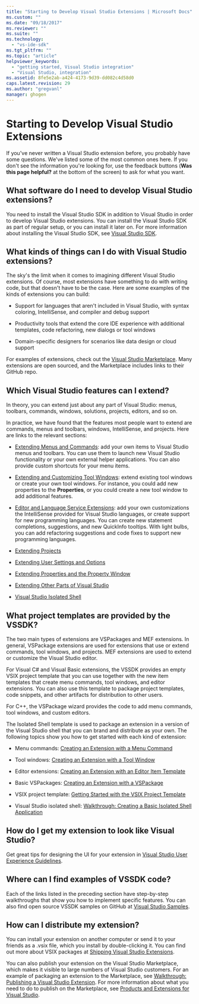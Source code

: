 ```yaml
---
title: "Starting to Develop Visual Studio Extensions | Microsoft Docs"
ms.custom: ""
ms.date: "09/18/2017"
ms.reviewer: ""
ms.suite: ""
ms.technology: 
  - "vs-ide-sdk"
ms.tgt_pltfrm: ""
ms.topic: "article"
helpviewer_keywords: 
  - "getting started, Visual Studio integration"
  - "Visual Studio, integration"
ms.assetid: 8fe5e2ab-a424-4173-9d39-dd082c4d58d0
caps.latest.revision: 29
ms.author: "gregvanl"
manager: ghogen
---
```

# Starting to Develop Visual Studio Extensions
If you've never written a Visual Studio extension before, you probably have some questions. We've listed some of the most common ones here. If you don't see the information you're looking for, use the feedback buttons (**Was this page helpful?** at the bottom of the screen) to ask for what you want.  
  
## What software do I need to develop Visual Studio extensions?  
 You need to install the Visual Studio SDK in addition to Visual Studio in order to develop Visual Studio extensions. You can install the Visual Studio SDK as part of regular setup, or you can install it later on. For more information about installing the Visual Studio SDK, see [Visual Studio SDK](../extensibility/visual-studio-sdk.md).  
  
## What kinds of things can I do with Visual Studio extensions?  
 The sky's the limit when it comes to imagining different Visual Studio extensions. Of course, most extensions have something to do with writing code, but that doesn't have to be the case. Here are some examples of the kinds of extensions you can build:  
  
-   Support for languages that aren't included in Visual Studio, with syntax coloring, IntelliSense, and compiler and debug support  
  
-   Productivity tools that extend the core IDE experience with additional templates, code refactoring, new dialogs or tool windows  
  
-   Domain-specific designers for scenarios like data design or cloud support  
  
 For examples of extensions, check out the [Visual Studio Marketplace](https://marketplace.visualstudio.com/vs). Many extensions are open sourced, and the Marketplace includes links to their GitHub repo. 
  
## Which Visual Studio features can I extend?  
 In theory, you can extend just about any part of Visual Studio: menus, toolbars, commands, windows, solutions, projects, editors, and so on.  
  
 In practice, we have found that the features most people want to extend are commands, menus and toolbars, windows, IntelliSense, and projects. Here are links to the relevant sections:  
  
-   [Extending Menus and Commands](../extensibility/extending-menus-and-commands.md): add your own items to Visual Studio menus and toolbars. You can use them to launch new Visual Studio functionality or your own external helper applications. You can also provide custom shortcuts for your menu items.  
  
-   [Extending and Customizing Tool Windows](../extensibility/extending-and-customizing-tool-windows.md): extend existing tool windows or create your own tool windows. For instance, you could add new properties to the **Properties**, or you could create a new tool window to add additional features.  
  
-   [Editor and Language Service Extensions](../extensibility/editor-and-language-service-extensions.md): add your own customizations the IntelliSense provided for Visual Studio languages, or create support for new programming languages. You can create new statement completions, suggestions, and new QuickInfo tooltips. With light bulbs, you can add refactoring suggestions and code fixes to support new programming languages.  
  
-   [Extending Projects](../extensibility/extending-projects.md)  
  
-   [Extending User Settings and Options](../extensibility/extending-user-settings-and-options.md)  
  
-   [Extending Properties and the Property Window](../extensibility/extending-properties-and-the-property-window.md)  
  
-   [Extending Other Parts of Visual Studio](../extensibility/extending-other-parts-of-visual-studio.md)  
  
-   [Visual Studio Isolated Shell](../extensibility/visual-studio-isolated-shell.md)  
  
##  <a name="BKMK_ProjectTemplate"></a> What project templates are provided by the VSSDK?  
 The two main types of extensions are VSPackages and MEF extensions. In general, VSPackage extensions are used for extensions that use or extend commands, tool windows, and projects. MEF extensions are used to extend or customize the Visual Studio editor.  
  
 For Visual C# and Visual Basic extensions, the VSSDK provides an empty VSIX project template that you can use together with the new item templates that create menu commands, tool windows, and editor extensions. You can also use this template to package project templates, code snippets, and other artifacts for distribution to other users.  
  
 For C++, the VSPackage wizard provides the code to add menu commands, tool windows, and custom editors.  
  
 The Isolated Shell template is used to package an extension in a version of the Visual Studio shell that you can brand and distribute as your own. The following topics show you how to get started with each kind of extension:  
  
-   Menu commands: [Creating an Extension with a Menu Command](../extensibility/creating-an-extension-with-a-menu-command.md)  
  
-   Tool windows: [Creating an Extension with a Tool Window](../extensibility/creating-an-extension-with-a-tool-window.md)  
  
-   Editor extensions: [Creating an Extension with an Editor Item Template](../extensibility/creating-an-extension-with-an-editor-item-template.md)  
  
-   Basic VSPackages: [Creating an Extension with a VSPackage](../extensibility/creating-an-extension-with-a-vspackage.md)  
  
-   VSIX project template: [Getting Started with the VSIX Project Template](../extensibility/getting-started-with-the-vsix-project-template.md)  
  
-   Visual Studio isolated shell: [Walkthrough: Creating a Basic Isolated Shell Application](../extensibility/walkthrough-creating-a-basic-isolated-shell-application.md)  
  
## How do I get my extension to look like Visual Studio?  
 Get great tips for designing the UI for your extension in [Visual Studio User Experience Guidelines](../extensibility/ux-guidelines/visual-studio-user-experience-guidelines.md).  
  
## Where can I find examples of VSSDK code?  
 Each of the links listed in the preceding section have step-by-step walkthroughs that show you how to implement specific features. You can also find open source VSSDK samples on GitHub at [Visual Studio Samples](https://github.com/Microsoft/VSSDK-Extensibility-Samples).  
  
## How can I distribute my extension?  
 You can install your extension on another computer or send it to your friends as a .vsix file, which you install by double-clicking it. You can find out more about VSIX packages at [Shipping Visual Studio Extensions](../extensibility/shipping-visual-studio-extensions.md).  
  
 You can also publish your extension on the Visual Studio Marketplace, which makes it visible to large numbers of Visual Studio customers. For an example of packaging an extension to the Marketplace, see [Walkthrough: Publishing a Visual Studio Extension](../extensibility/walkthrough-publishing-a-visual-studio-extension.md). For more information about what you need to do to publish on the Marketplace, see [Products and Extensions for Visual Studio](https://docs.microsoft.com/en-us/vsts/integrate/ide/extensions/overview).

